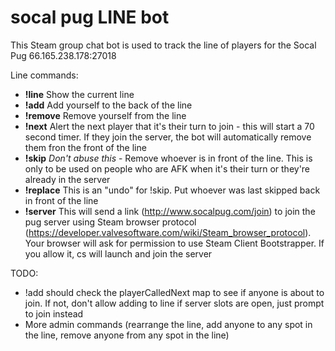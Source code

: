 # socal pug LINE bot
This Steam group chat bot is used to track the line of players for the Socal Pug 66.165.238.178:27018  

Line commands:
- **!line** Show the current line
- **!add** Add yourself to the back of the line
- **!remove** Remove yourself from the line 
- **!next** Alert the next player that it's their turn to join - this will start a 70 second timer.  If they join the server, the bot will automatically remove them fron the front of the line  
- **!skip** *Don't abuse this* - Remove whoever is in front of the line. This is only to be used on people who are AFK when it's their turn or they're already in the server
- **!replace** This is an "undo" for !skip. Put whoever was last skipped back in front of the line
- **!server** This will send a link (http://www.socalpug.com/join) to join the pug server using Steam browser protocol (https://developer.valvesoftware.com/wiki/Steam_browser_protocol). Your browser will ask for permission to use Steam Client Bootstrapper.  If you allow it, cs will launch and join the server
  
    

TODO:
- !add should check the playerCalledNext map to see if anyone is about to join.  If not, don't allow adding to line if server slots are open, just prompt to join instead
- More admin commands (rearrange the line, add anyone to any spot in the line, remove anyone from any spot in the line)
